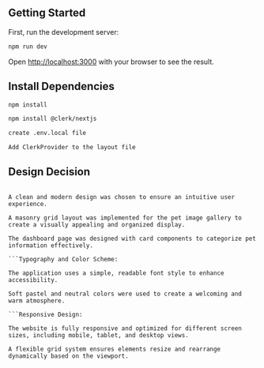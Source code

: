 ## Getting Started

First, run the development server:

```bash
npm run dev
```

Open [http://localhost:3000](http://localhost:3000) with your browser to see the result.

## Install Dependencies

```bash
npm install
```

```bash
npm install @clerk/nextjs
```

```bash
create .env.local file
```

```bash
Add ClerkProvider to the layout file
```

## Design Decision

````Visual Layout:

A clean and modern design was chosen to ensure an intuitive user experience.

A masonry grid layout was implemented for the pet image gallery to create a visually appealing and organized display.

The dashboard page was designed with card components to categorize pet information effectively.

```Typography and Color Scheme:

The application uses a simple, readable font style to enhance accessibility.

Soft pastel and neutral colors were used to create a welcoming and warm atmosphere.

```Responsive Design:

The website is fully responsive and optimized for different screen sizes, including mobile, tablet, and desktop views.

A flexible grid system ensures elements resize and rearrange dynamically based on the viewport.
````
